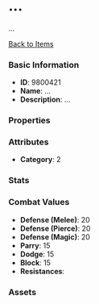 # ...

...

[Back to Items](../items.md)

### Basic Information

- **ID**: 9800421
- **Name**: ...
- **Description**: ...

### Properties


### Attributes

- **Category**: 2

### Stats


### Combat Values

- **Defense (Melee)**: 20
- **Defense (Pierce)**: 20
- **Defense (Magic)**: 20
- **Parry**: 15
- **Dodge**: 15
- **Block**: 15
- **Resistances**: 

### Assets


